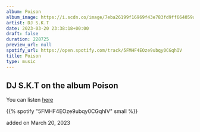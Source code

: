 ```yaml
---
album: Poison
album_image: https://i.scdn.co/image/7eba26199f16969f43e783fd9ff664059a08e4cc
artist: DJ S.K.T
date: 2023-03-20 23:38:18+00:00
draft: false
duration: 228725
preview_url: null
spotify_url: https://open.spotify.com/track/5FMHF4EOze9ubqy0CGqhIV
title: Poison
type: music
---
```



## DJ S.K.T on the album Poison

You can listen [here](https://open.spotify.com/track/5FMHF4EOze9ubqy0CGqhIV)

{{% spotify "5FMHF4EOze9ubqy0CGqhIV" small %}}

added on March 20, 2023